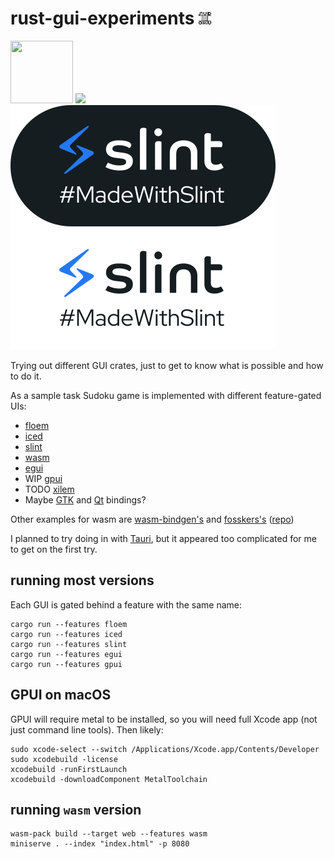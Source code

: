 # rust-gui-experiments <img width=20 height=20 src="www/favicon.png"></img>

<img width=100 height=100 src="https://lap.dev/images/floem.svg"></img>
<img src="https://raw.githubusercontent.com/iced-rs/iced/refs/heads/master/docs/logo.svg" width="100px"></img>
![#MadeWithSlint](https://raw.githubusercontent.com/slint-ui/slint/refs/heads/master/logo/MadeWithSlint-logo-light.svg#gh-light-mode-only)
![#MadeWithSlint](https://raw.githubusercontent.com/slint-ui/slint/refs/heads/master/logo/MadeWithSlint-logo-dark.svg#gh-dark-mode-only)

Trying out different GUI crates, just to get to know what is possible and how to do it.

As a sample task Sudoku game is implemented with different feature-gated UIs:
* [floem](https://github.com/lapce/floem)
* [iced](https://github.com/iced-rs/iced)
* [slint](https://github.com/slint-ui/slint)
* [wasm](https://github.com/rustwasm/wasm-bindgen)
* [egui](https://github.com/emilk/egui)
* WIP [gpui](https://github.com/zed-industries/zed/tree/main/crates/gpui)
* TODO [xilem](https://github.com/linebender/xilem)
* Maybe [GTK](https://github.com/gtk-rs/gtk4-rs) and [Qt](https://github.com/KDAB/cxx-qt/) bindings?

Other examples for wasm are [wasm-bindgen's](https://rustwasm.github.io/wasm-bindgen/examples) and 
[fosskers's](https://www.fosskers.ca/en/demo/game-of-life) 
([repo](https://github.com/fosskers/fosskers.ca/tree/master/rust/game-of-life))

I planned to try doing in with [Tauri](https://tauri.app/), but it
appeared too complicated for me to get on the first try.

## running most versions

Each GUI is gated behind a feature with the same name:

```shell
cargo run --features floem
cargo run --features iced
cargo run --features slint
cargo run --features egui
cargo run --features gpui
```

## GPUI on macOS

GPUI will require metal to be installed, so you will need full Xcode app (not just command line tools). Then likely:

```shell
sudo xcode-select --switch /Applications/Xcode.app/Contents/Developer
sudo xcodebuild -license
xcodebuild -runFirstLaunch
xcodebuild -downloadComponent MetalToolchain
```

## running `wasm` version

```shell
wasm-pack build --target web --features wasm
miniserve . --index "index.html" -p 8080
```